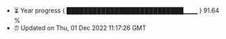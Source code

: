 - ⏳ Year progress { ███████████████████████████▁▁▁ } 91.64 %
- ⏰ Updated on Thu, 01 Dec 2022 11:17:26 GMT

